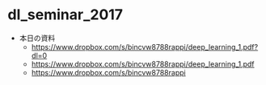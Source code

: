 # dl_seminar_2017

- 本日の資料
   - https://www.dropbox.com/s/bincvw8788rappi/deep_learning_1.pdf?dl=0
   - https://www.dropbox.com/s/bincvw8788rappi/deep_learning_1.pdf
   - https://www.dropbox.com/s/bincvw8788rappi
